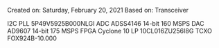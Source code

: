 Created on: Saturday, February 20, 2021
Based on: Transceiver

I2C PLL 5P49V5925B000NLGI
ADC ADSS4146 14-bit 160 MSPS
DAC AD9607 14-bit 175 MSPS
FPGA Cyclone 10 LP 10CL016ZU256I8G
TCXO FOX924B-10.000
